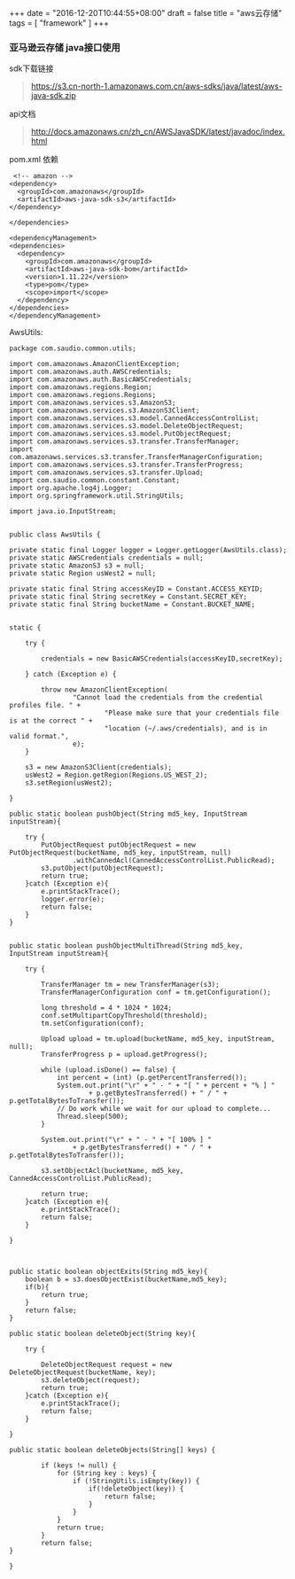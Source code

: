 +++
date = "2016-12-20T10:44:55+08:00"
draft = false
title = "aws云存储"
tags = [
  "framework"
]
+++

### 亚马逊云存储 java接口使用


sdk下载链接

>https://s3.cn-north-1.amazonaws.com.cn/aws-sdks/java/latest/aws-java-sdk.zip

api文档

>http://docs.amazonaws.cn/zh_cn/AWSJavaSDK/latest/javadoc/index.html

 

pom.xml 依赖

     <!-- amazon -->
    <dependency>
      <groupId>com.amazonaws</groupId>
      <artifactId>aws-java-sdk-s3</artifactId>
    </dependency>

  	</dependencies>

  	<dependencyManagement>
    <dependencies>
      <dependency>
        <groupId>com.amazonaws</groupId>
        <artifactId>aws-java-sdk-bom</artifactId>
        <version>1.11.22</version>
        <type>pom</type>
        <scope>import</scope>
      </dependency>
    </dependencies>
  	</dependencyManagement>






AwsUtils:

	package com.saudio.common.utils;

	import com.amazonaws.AmazonClientException;
	import com.amazonaws.auth.AWSCredentials;
	import com.amazonaws.auth.BasicAWSCredentials;
	import com.amazonaws.regions.Region;
	import com.amazonaws.regions.Regions;
	import com.amazonaws.services.s3.AmazonS3;
	import com.amazonaws.services.s3.AmazonS3Client;
	import com.amazonaws.services.s3.model.CannedAccessControlList;
	import com.amazonaws.services.s3.model.DeleteObjectRequest;
	import com.amazonaws.services.s3.model.PutObjectRequest;
	import com.amazonaws.services.s3.transfer.TransferManager;
	import com.amazonaws.services.s3.transfer.TransferManagerConfiguration;
	import com.amazonaws.services.s3.transfer.TransferProgress;
	import com.amazonaws.services.s3.transfer.Upload;
	import com.saudio.common.constant.Constant;
	import org.apache.log4j.Logger;
	import org.springframework.util.StringUtils;

	import java.io.InputStream;


	public class AwsUtils {

    private static final Logger logger = Logger.getLogger(AwsUtils.class);
    private static AWSCredentials credentials = null;
    private static AmazonS3 s3 = null;
    private static Region usWest2 = null;

    private static final String accessKeyID = Constant.ACCESS_KEYID;
    private static final String secretKey = Constant.SECRET_KEY;
    private static final String bucketName = Constant.BUCKET_NAME;


    static {

        try {

            credentials = new BasicAWSCredentials(accessKeyID,secretKey);

        } catch (Exception e) {

            throw new AmazonClientException(
                    "Cannot load the credentials from the credential profiles file. " +
                            "Please make sure that your credentials file is at the correct " +
                            "location (~/.aws/credentials), and is in valid format.",
                    e);
        }

        s3 = new AmazonS3Client(credentials);
        usWest2 = Region.getRegion(Regions.US_WEST_2);
        s3.setRegion(usWest2);

    }

    public static boolean pushObject(String md5_key, InputStream inputStream){

        try {
            PutObjectRequest putObjectRequest = new PutObjectRequest(bucketName, md5_key, inputStream, null)
                    .withCannedAcl(CannedAccessControlList.PublicRead);
            s3.putObject(putObjectRequest);
            return true;
        }catch (Exception e){
            e.printStackTrace();
            logger.error(e);
            return false;
        }
    }


    public static boolean pushObjectMultiThread(String md5_key, InputStream inputStream){

        try {

            TransferManager tm = new TransferManager(s3);
            TransferManagerConfiguration conf = tm.getConfiguration();

            long threshold = 4 * 1024 * 1024;
            conf.setMultipartCopyThreshold(threshold);
            tm.setConfiguration(conf);

            Upload upload = tm.upload(bucketName, md5_key, inputStream, null);
            TransferProgress p = upload.getProgress();

            while (upload.isDone() == false) {
                int percent = (int) (p.getPercentTransferred());
                System.out.print("\r" + " - " + "[ " + percent + "% ] "
                        + p.getBytesTransferred() + " / " + p.getTotalBytesToTransfer());
                // Do work while we wait for our upload to complete...
                Thread.sleep(500);
            }

            System.out.print("\r" + " - " + "[ 100% ] "
                    + p.getBytesTransferred() + " / " + p.getTotalBytesToTransfer());

            s3.setObjectAcl(bucketName, md5_key, CannedAccessControlList.PublicRead);

            return true;
        }catch (Exception e){
            e.printStackTrace();
            return false;
        }

    }



    public static boolean objectExits(String md5_key){
        boolean b = s3.doesObjectExist(bucketName,md5_key);
        if(b){
            return true;
        }
        return false;
    }

    public static boolean deleteObject(String key){

        try {

            DeleteObjectRequest request = new DeleteObjectRequest(bucketName, key);
            s3.deleteObject(request);
            return true;
        }catch (Exception e){
            e.printStackTrace();
            return false;
        }

    }

    public static boolean deleteObjects(String[] keys) {

            if (keys != null) {
                for (String key : keys) {
                    if (!StringUtils.isEmpty(key)) {
                        if(!deleteObject(key)) {
                            return false;
                        }
                    }
                }
                return true;
            }
            return false;
    }

	}


